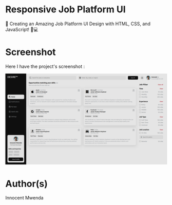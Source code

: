 # Responsive Job Platform UI

🌟 Creating an Amazing Job Platform UI Design with HTML, CSS, and JavaScript! 🎨💻


# Screenshot
Here I have the project's screenshot :

![screenshot](screenshot.png)

# Author(s)
Innocent Mwenda
